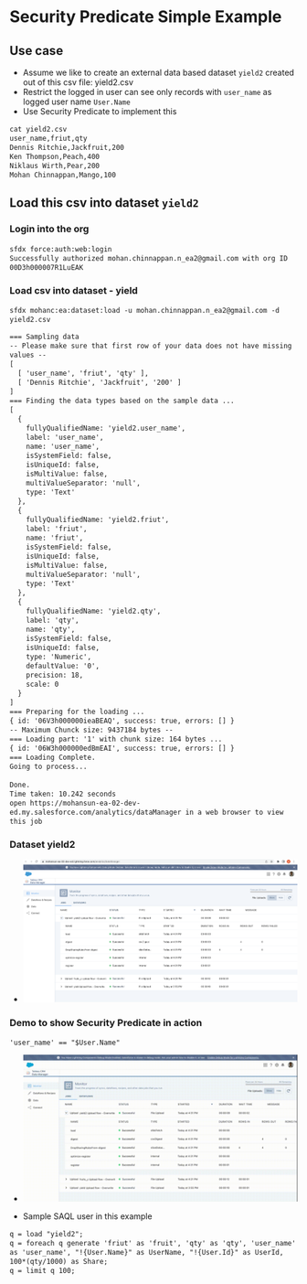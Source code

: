 # Security Predicate Simple Example

## Use case
- Assume we like to create an external data based dataset  ```yield2``` created out of this csv file: yield2.csv
- Restrict the logged in user can see only records with ```user_name``` as logged user name ```User.Name```
- Use Security Predicate to implement this


```
cat yield2.csv 
user_name,friut,qty
Dennis Ritchie,Jackfruit,200
Ken Thompson,Peach,400
Niklaus Wirth,Pear,200
Mohan Chinnappan,Mango,100
```

## Load this csv into dataset ```yield2```

### Login into the org
```
sfdx force:auth:web:login                                                   
Successfully authorized mohan.chinnappan.n_ea2@gmail.com with org ID 00D3h000007R1LuEAK
```

### Load csv into dataset - yield
```
sfdx mohanc:ea:dataset:load -u mohan.chinnappan.n_ea2@gmail.com -d yield2.csv 
```

```
=== Sampling data
-- Please make sure that first row of your data does not have missing values --
[
  [ 'user_name', 'friut', 'qty' ],
  [ 'Dennis Ritchie', 'Jackfruit', '200' ]
]
=== Finding the data types based on the sample data ...
[
  {
    fullyQualifiedName: 'yield2.user_name',
    label: 'user_name',
    name: 'user_name',
    isSystemField: false,
    isUniqueId: false,
    isMultiValue: false,
    multiValueSeparator: 'null',
    type: 'Text'
  },
  {
    fullyQualifiedName: 'yield2.friut',
    label: 'friut',
    name: 'friut',
    isSystemField: false,
    isUniqueId: false,
    isMultiValue: false,
    multiValueSeparator: 'null',
    type: 'Text'
  },
  {
    fullyQualifiedName: 'yield2.qty',
    label: 'qty',
    name: 'qty',
    isSystemField: false,
    isUniqueId: false,
    type: 'Numeric',
    defaultValue: '0',
    precision: 18,
    scale: 0
  }
]
=== Preparing for the loading ...
{ id: '06V3h000000ieaBEAQ', success: true, errors: [] }
-- Maximum Chunck size: 9437184 bytes --
=== Loading part: '1' with chunk size: 164 bytes ...
{ id: '06W3h000000edBmEAI', success: true, errors: [] }
=== Loading Complete.
Going to process...

Done.
Time taken: 10.242 seconds
open https://mohansun-ea-02-dev-ed.my.salesforce.com/analytics/dataManager in a web browser to view this job

```

### Dataset yield2
- ![yield2 job](img/yield2-job-1.png)

### Demo to show Security Predicate in action
```
'user_name' == "$User.Name"
```

- ![Demo](img/security-predicate-example-1.webm.gif)

- Sample SAQL user in this example
```
q = load "yield2";
q = foreach q generate 'friut' as 'fruit', 'qty' as 'qty', 'user_name' as 'user_name', "!{User.Name}" as UserName, "!{User.Id}" as UserId, 100*(qty/1000) as Share;
q = limit q 100;
```
